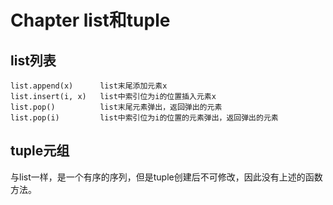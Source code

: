 # Chapter list和tuple

## list列表

```
list.append(x)      list末尾添加元素x
list.insert(i, x)   list中索引位为i的位置插入元素x
list.pop()          list末尾元素弹出，返回弹出的元素
list.pop(i)         list中索引位为i的位置的元素弹出，返回弹出的元素
```


## tuple元组

与list一样，是一个有序的序列，但是tuple创建后不可修改，因此没有上述的函数方法。
